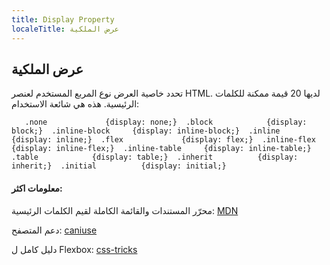 ```yaml
---
title: Display Property
localeTitle: عرض الملكية
---
```

## عرض الملكية

تحدد خاصية العرض نوع المربع المستخدم لعنصر HTML. لديها 20 قيمة ممكنة للكلمات الرئيسية. هذه هي شائعة الاستخدام:

 `    .none             {display: none;} 
    .block            {display: block;} 
    .inline-block     {display: inline-block;} 
    .inline           {display: inline;} 
    .flex             {display: flex;} 
    .inline-flex      {display: inline-flex;} 
    .inline-table     {display: inline-table;} 
    .table            {display: table;} 
    .inherit          {display: inherit;} 
    .initial          {display: initial;} 
` 

#### معلومات اكثر:

محرّر المستندات والقائمة الكاملة لقيم الكلمات الرئيسية: [MDN](https://developer.mozilla.org/en-US/docs/Web/CSS/display)

دعم المتصفح: [caniuse](http://caniuse.com/#search=display)

دليل كامل ل Flexbox: [css-tricks](https://css-tricks.com/snippets/css/a-guide-to-flexbox/)